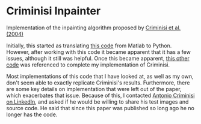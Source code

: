 # Criminisi Inpainter
Implementation of the inpainting algorithm proposed by [Criminisi et al. (2004)](https://www.irisa.fr/vista/Papers/2004_ip_criminisi.pdf)

Initially, this started as translating [this code](https://github.com/ikuwow/inpainting_criminisi2004) from Matlab to Python. 
However, after working with this code it became apparent that it has a few issues, although it still was helpful.
Once this became apparent, [this other code](https://github.com/ikuwow/inpainting_criminisi2004) 
was referenced to complete my implementation of Criminisi.

Most implementations of this code that I have looked at, as well as my own, don't seem able to exactly replicate Criminisi's results. 
Furthermore, there are some key details on implementation that were left out of the paper, which exacerbates that issue. 
Because of this, I contacted [Antonio Criminisi on LinkedIn](https://www.linkedin.com/in/antonio-criminisi-5ba41aa/?originalSubdomain=uk), 
and asked if he would be willing to share his test images and source code. He said that since this paper was published so long ago he no longer has the code. 
